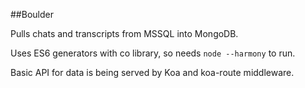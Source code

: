 ##Boulder

Pulls chats and transcripts from MSSQL into MongoDB.

Uses ES6 generators with co library, so needs `node --harmony` to run.

Basic API for data is being served by Koa and koa-route middleware.
